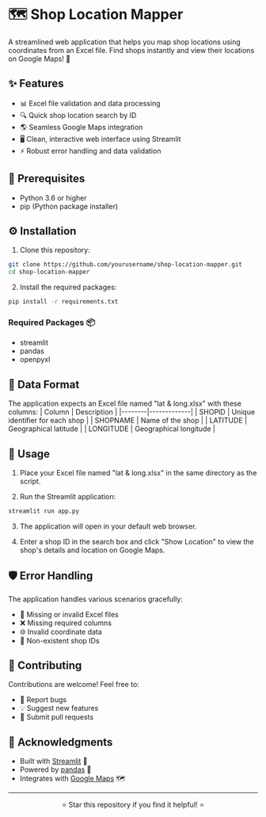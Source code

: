 # 🗺️ Shop Location Mapper

A streamlined web application that helps you map shop locations using coordinates from an Excel file. Find shops instantly and view their locations on Google Maps! 🏪

## ✨ Features

- 📊 Excel file validation and data processing
- 🔍 Quick shop location search by ID
- 🌎 Seamless Google Maps integration
- 🖥️ Clean, interactive web interface using Streamlit
- ⚡ Robust error handling and data validation

## 🚀 Prerequisites

- Python 3.6 or higher
- pip (Python package installer)

## ⚙️ Installation

1. Clone this repository:
```bash
git clone https://github.com/yourusername/shop-location-mapper.git
cd shop-location-mapper
```

2. Install the required packages:
```bash
pip install -r requirements.txt
```

### Required Packages 📦
- streamlit
- pandas
- openpyxl

## 📝 Data Format

The application expects an Excel file named "lat & long.xlsx" with these columns:
| Column | Description |
|--------|-------------|
| SHOPID | Unique identifier for each shop |
| SHOPNAME | Name of the shop |
| LATITUDE | Geographical latitude |
| LONGITUDE | Geographical longitude |

## 🎯 Usage

1. Place your Excel file named "lat & long.xlsx" in the same directory as the script.

2. Run the Streamlit application:
```bash
streamlit run app.py
```

3. The application will open in your default web browser.

4. Enter a shop ID in the search box and click "Show Location" to view the shop's details and location on Google Maps.

## 🛡️ Error Handling

The application handles various scenarios gracefully:
- 📁 Missing or invalid Excel files
- ❌ Missing required columns
- 🌐 Invalid coordinate data
- 🔎 Non-existent shop IDs

## 👥 Contributing

Contributions are welcome! Feel free to:
- 🐛 Report bugs
- 💡 Suggest new features
- 🔧 Submit pull requests


## 🙏 Acknowledgments

- Built with [Streamlit](https://streamlit.io) 🎈
- Powered by [pandas](https://pandas.pydata.org) 🐼
- Integrates with [Google Maps](https://maps.google.com) 🗺️

---

<div align="center">
    
⭐ Star this repository if you find it helpful! ⭐

</div>
